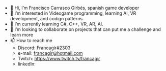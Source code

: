 - 👋 Hi, I’m Francisco Carrasco Girbés, spanish game developer
- 👀 I’m interested in Videogame programming, learning AI, VR development, and codign patterns.
- 🌱 I’m currently learning C#, C++, VR, AR, AI.
- 💞️ I’m looking to collaborate on projects that can put me a challenge and learn more
- 📫 How to reach me 
  - Discord: Francagir#2303
  - e-mail: francagir@hotmail.com
  - Twitch: https://www.twitch.tv/francagir
  - linkedIn: 

<!---
FranciscoCarrascoGirbes/FranciscoCarrascoGirbes is a ✨ special ✨ repository because its `README.md` (this file) appears on your GitHub profile.
You can click the Preview link to take a look at your changes.
--->
